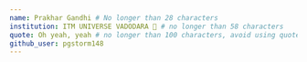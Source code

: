 ```yaml
---
name: Prakhar Gandhi # No longer than 28 characters
institution: ITM UNIVERSE VADODARA 🚩 # no longer than 58 characters
quote: Oh yeah, yeah # no longer than 100 characters, avoid using quotes(") to guarantee the format remains the same.
github_user: pgstorm148
---
```

